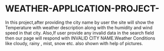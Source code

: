 # WEATHER-APPLICATION-PROJECT-

In this project,after providing the city name by user the site will show the Temperature with weather description along with the humidity and wind speed in that city.
Also,If user provide any invalid data in the search field then our page will respond with INVALID CITY NAME.Weather Conditions like cloudy, rainy , mist, snow etc. also shown with help of pictures.
